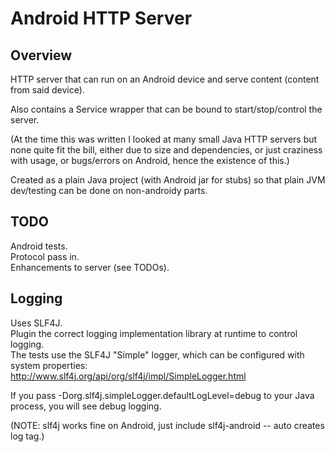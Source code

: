 Android HTTP Server
====================

Overview
--------
HTTP server that can run on an Android device and serve content (content from said device).

Also contains a Service wrapper that can be bound to start/stop/control the server. 

(At the time this was written I looked at many small Java HTTP servers but none quite fit the bill, 
either due to size and dependencies, or just craziness with usage, or bugs/errors on Android, hence the existence of this.) 

Created as a plain Java project (with Android jar for stubs) so that plain JVM dev/testing
can be done on non-androidy parts.


TODO
----
Android tests.   
Protocol pass in.   
Enhancements to server (see TODOs).   


Logging
--------
Uses SLF4J.      
Plugin the correct logging implementation library at runtime to control logging.      
The tests use the SLF4J "Simple" logger, which can be configured with system properties:      
http://www.slf4j.org/api/org/slf4j/impl/SimpleLogger.html      

If you pass -Dorg.slf4j.simpleLogger.defaultLogLevel=debug to your Java process, you will see debug logging.

(NOTE: slf4j works fine on Android, just include slf4j-android -- auto creates log tag.) 
 